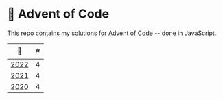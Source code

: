 # 🎄 Advent of Code

This repo contains my solutions for [Advent of Code](https://adventofcode.com/) -- done in JavaScript.

|           📅           | ⭐  |
| :--------------------: | :-: |
| [2022](solutions/2022) |  4  |
| [2021](solutions/2021) |  4  |
| [2020](solutions/2020) |  4  |
